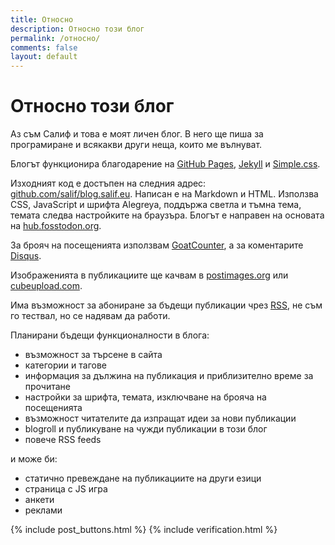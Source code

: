 ```yaml
---
title: Относно
description: Относно този блог
permalink: /относно/
comments: false
layout: default
---
```

# Относно този блог

Аз съм Салиф и това е моят личен блог. В него ще пиша за програмиране и всякакви други неща, които ме вълнуват.

Блогът функционира благодарение на [GitHub Pages](https://pages.github.com/), [Jekyll](https://jekyllrb.com) и [Simple.css](https://simplecss.org).

Изходният код е достъпен на следния адрес: [github.com/salif/blog.salif.eu](https://github.com/salif/blog.salif.eu). Написан е на Markdown и HTML.
Използва CSS, JavaScript и шрифта Alegreya, поддържа светла и тъмна тема, темата следва настройките на браузъра. 
Блогът е направен на основата на [hub.fosstodon.org](https://hub.fosstodon.org/).

За брояч на посещенията използвам [GoatCounter](https://blosaleu.goatcounter.com/), а за коментарите [Disqus](https://disqus.com/home/forums/blog-salif-eu/?l=bg).

Изображенията в публикациите ще качвам в [postimages.org](https://postimages.org) или [cubeupload.com](https://cubeupload.com/).

Има възможност за абониране за бъдещи публикации чрез [RSS](/абониране), не съм го тествал, но се надявам да работи.

Планирани бъдещи функционалности в блога:

* възможност за търсене в сайта
* категории и тагове
* информация за дължина на публикация и приблизително време за прочитане
* настройки за шрифта, темата, изключване на брояча на посещенията
* възможност читателите да изпращат идеи за нови публикации
* blogroll и публикуване на чужди публикации в този блог
* повече RSS feeds

и може би:

* статично превеждане на публикациите на други езици
* страница с JS игра
* анкети
* реклами

{% include post_buttons.html %}
{% include verification.html %}
